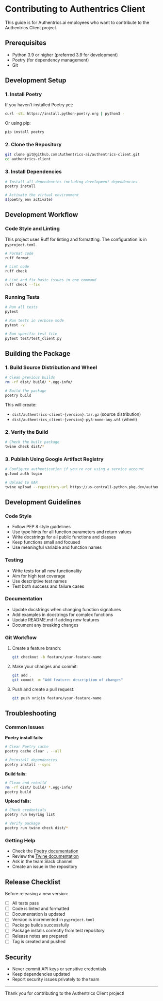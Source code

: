 # Contributing to Authentrics Client

This guide is for Authentrics.ai employees who want to contribute to the Authentrics Client project.

## Prerequisites

- Python 3.9 or higher (preferred 3.9 for development)
- Poetry (for dependency management)
- Git

## Development Setup

### 1. Install Poetry

If you haven't installed Poetry yet:

```bash
curl -sSL https://install.python-poetry.org | python3 -
```

Or using pip:

```bash
pip install poetry
```

### 2. Clone the Repository

```bash
git clone git@github.com:Authentrics-ai/authentrics-client.git
cd authentrics-client
```

### 3. Install Dependencies

```bash
# Install all dependencies including development dependencies
poetry install

# Activate the virtual environment
$(poetry env activate)
```

## Development Workflow

### Code Style and Linting

This project uses Ruff for linting and formatting. The configuration is in `pyproject.toml`.

```bash
# Format code
ruff format

# Lint code
ruff check

# Lint and fix basic issues in one command
ruff check --fix
```

### Running Tests

```bash
# Run all tests
pytest

# Run tests in verbose mode
pytest -v

# Run specific test file
pytest test/test_client.py
```

## Building the Package

### 1. Build Source Distribution and Wheel

```bash
# Clean previous builds
rm -rf dist/ build/ *.egg-info/

# Build the package
poetry build
```

This will create:

- `dist/authentrics-client-{version}.tar.gz` (source distribution)
- `dist/authentrics_client-{version}-py3-none-any.whl` (wheel)

### 2. Verify the Build

```bash
# Check the built package
twine check dist/*
```

### 3. Publish Using Google Artifact Registry

```bash
# Configure authentication if you're not using a service account
gcloud auth login

# Upload to GAR
twine upload --repository-url https://us-central1-python.pkg.dev/authentrics/authentrics-repo/ dist/*
```

## Development Guidelines

### Code Style

- Follow PEP 8 style guidelines
- Use type hints for all function parameters and return values
- Write docstrings for all public functions and classes
- Keep functions small and focused
- Use meaningful variable and function names

### Testing

- Write tests for all new functionality
- Aim for high test coverage
- Use descriptive test names
- Test both success and failure cases

### Documentation

- Update docstrings when changing function signatures
- Add examples in docstrings for complex functions
- Update README.md if adding new features
- Document any breaking changes

### Git Workflow

1. Create a feature branch:

   ```bash
   git checkout -b feature/your-feature-name
   ```

2. Make your changes and commit:

   ```bash
   git add .
   git commit -m "Add feature: description of changes"
   ```

3. Push and create a pull request:
   ```bash
   git push origin feature/your-feature-name
   ```

## Troubleshooting

### Common Issues

**Poetry install fails:**

```bash
# Clear Poetry cache
poetry cache clear . --all

# Reinstall dependencies
poetry install --sync
```

**Build fails:**

```bash
# Clean and rebuild
rm -rf dist/ build/ *.egg-info/
poetry build
```

**Upload fails:**

```bash
# Check credentials
poetry run keyring list

# Verify package
poetry run twine check dist/*
```

### Getting Help

- Check the [Poetry documentation](https://python-poetry.org/docs/)
- Review the [Twine documentation](https://twine.readthedocs.io/)
- Ask in the team Slack channel
- Create an issue in the repository

## Release Checklist

Before releasing a new version:

- [ ] All tests pass
- [ ] Code is linted and formatted
- [ ] Documentation is updated
- [ ] Version is incremented in `pyproject.toml`
- [ ] Package builds successfully
- [ ] Package installs correctly from test repository
- [ ] Release notes are prepared
- [ ] Tag is created and pushed

## Security

- Never commit API keys or sensitive credentials
- Keep dependencies updated
- Report security issues privately to the team

---

Thank you for contributing to the Authentrics Client project!
